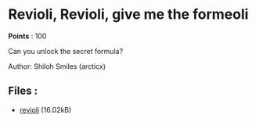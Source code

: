 # Revioli, Revioli, give me the formeoli
**Points** : 100

Can you unlock the secret formula?

Author: Shiloh Smiles (arcticx)

## Files : 

 - [revioli](./revioli) (16.02kB)